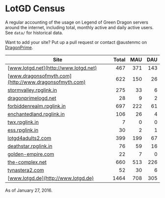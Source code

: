 # LotGD Census
A regular accounting of the usage on Legend of Green Dragon servers around the internet, including total, monthly active and daily active users. See `data/` for historical data.

Want to add your site? Put up a pull request or contact @austenmc on [DragonPrime](http://dragonprime.net).


Site | Total | MAU | DAU
--- | ---:| ---:| ---:
[www.lotgd.net](http://www.lotgd.net)|467|371|143
[www.dragonsofmyth.com](http://www.dragonsofmyth.com)|622|150|26
[stormvalley.rpglink.in](http://stormvalley.rpglink.in)|275|33|6
[dragonprimelogd.net](http://dragonprimelogd.net)|28|9|2
[forbiddenrealm.rpglink.in](http://forbiddenrealm.rpglink.in)|697|222|61
[enchantedland.rpglink.in](http://enchantedland.rpglink.in)|106|26|4
[twx.rpglink.in](http://twx.rpglink.in)|7|0|0
[ess.rpglink.in](http://ess.rpglink.in)|30|2|1
[lotgd4adults2.com](http://lotgd4adults2.com)|399|199|67
[deathstar.rpglink.in](http://deathstar.rpglink.in)|76|59|16
[golden-empire.com](http://golden-empire.com)|22|7|0
[the-complex.net](http://the-complex.net)|660|513|226
[tynastera2.com](http://tynastera2.com)|52|30|6
[www.lotgd.de](http://www.lotgd.de)|1464|708|305

As of January 27, 2016.
